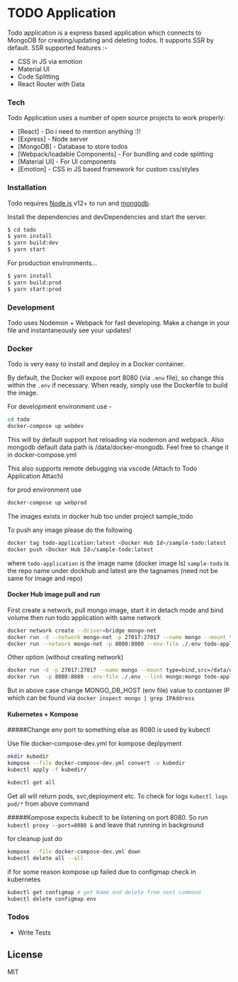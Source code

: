 # TODO Application

Todo application is a express based application which connects to MongoDB for creating/updating and deleting todos. It supports SSR by default. SSR supported features :-

-   CSS in JS via emotion
-   Material UI
-   Code Splitting
-   React Router with Data

### Tech

Todo Application uses a number of open source projects to work properly:

-   [React] - Do i need to mention anything :)!
-   [Express] - Node server
-   [MongoDB] - Database to store todos
-   [Webpack/loadable Components] - For bundling and code splitting
-   [Material UI] - For UI components
-   [Emotion] - CSS in JS based framework for custom css/styles

### Installation

Todo requires [Node.js](https://nodejs.org/) v12+ to run and [mongodb](https://docs.mongodb.com/guides/server/install/).

Install the dependencies and devDependencies and start the server.

```sh
$ cd todo
$ yarn install
$ yarn build:dev
$ yarn start
```

For production environments...

```sh
$ yarn install
$ yarn build:prod
$ yarn start:prod

```

### Development

Todo uses Nodemon + Webpack for fast developing.
Make a change in your file and instantaneously see your updates!

### Docker

Todo is very easy to install and deploy in a Docker container.

By default, the Docker will expose port 8080 (via `.env` file), so change this within the `.env` if necessary. When ready, simply use the Dockerfile to build the image.

For development environment use -

```sh
cd todo
docker-compose up webdev
```

This will by default support hot reloading via nodemon and webpack. Also mongodb default data path is /data/docker-mongodb. Feel free to change it in docker-compose.yml

This also supports remote debugging via vscode (Attach to Todo Application Attach)

for prod environment use

```sh
docker-compose up webprod
```

The images exists in docker hub too under project sample_todo

To push any image please do the following

```sh
docker tag todo-application:latest <Docker Hub Id>/sample-todo:latest
docker push <Docker Hub Id>/sample-todo:latest
```

where `todo-application` is the image name (docker image ls)
`sample-todo` is the repo name under dockhub
and latest are the tagnames (need not be same for image and repo)

#### Docker Hub image pull and run

First create a network, pull mongo image, start it in detach mode and bind volume
then run todo application with same network

```sh
docker network create --driver=bridge mongo-net
docker run -d --network mongo-net -p 27017:27017 --name mongo --mount type=bind,src=/data/docker-mongodb/,target=/data/db mongo:3
docker run --network mongo-net -p 8080:8080 --env-file ./.env todo-application
```

Other option (without creating network)

```sh
docker run -d -p 27017:27017 --name mongo --mount type=bind,src=/data/docker-mongodb/,target=/data/db mongo:3
docker run  -p 8080:8080 --env-file ./.env --link mongo:mongo todo-application
```

But in above case change MONGO_DB_HOST (env file) value to container IP which can be found via `docker inspect mongo | grep IPAddress`

#### Kubernetes + Kompose

#####Change env port to something else as 8080 is used by kubectl

Use file docker-compose-dev.yml for kompose deplpyment

```sh
mkdir kubedir
kompose --file docker-compose-dev.yml convert -o kubedir
kubectl apply -f kubedir/
```

```sh
kubectl get all
```

Get all will return pods, svc,deployment etc. To check for logs
`kubectl logs pod/*` from above command

#####Kompose expects kubectl to be listening on port 8080. So run `kubectl proxy --port=8080 &` and leave that running in background

for cleanup just do

```sh
kompose --file docker-compose-dev.yml down
kubectl delete all --all
```

if for some reason kompose up failed due to configmap check in kubernetes

```sh
kubectl get configmap # get Name and delete from next command
kubectl delete configmap env
```

### Todos

-   Write Tests

## License

MIT
